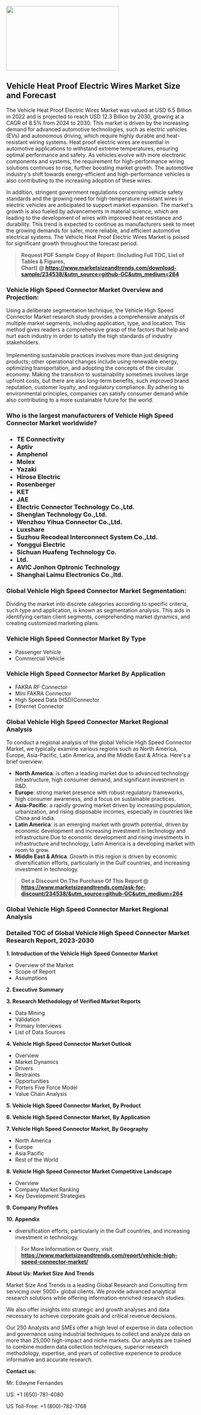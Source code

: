 <p><img class="alignnone size-medium wp-image-20088" src="https://ffe5etoiles.com/wp-content/uploads/2024/12/MST1-300x171.png" alt="" width="300" height="171" /></p><h2>Vehicle Heat Proof Electric Wires Market Size and Forecast</h2><p>The Vehicle Heat Proof Electric Wires Market was valued at USD 6.5 Billion in 2022 and is projected to reach USD 12.3 Billion by 2030, growing at a CAGR of 8.5% from 2024 to 2030. This market is driven by the increasing demand for advanced automotive technologies, such as electric vehicles (EVs) and autonomous driving, which require highly durable and heat-resistant wiring systems. Heat proof electric wires are essential in automotive applications to withstand extreme temperatures, ensuring optimal performance and safety. As vehicles evolve with more electronic components and systems, the requirement for high-performance wiring solutions continues to rise, further boosting market growth. The automotive industry's shift towards energy-efficient and high-performance vehicles is also contributing to the increasing adoption of these wires.</p><p>In addition, stringent government regulations concerning vehicle safety standards and the growing need for high-temperature resistant wires in electric vehicles are anticipated to support market expansion. The market's growth is also fueled by advancements in material science, which are leading to the development of wires with improved heat resistance and durability. This trend is expected to continue as manufacturers seek to meet the growing demands for safer, more reliable, and efficient automotive electrical systems. The Vehicle Heat Proof Electric Wires Market is poised for significant growth throughout the forecast period.</p></p><blockquote id="" class=""><strong>Request PDF Sample Copy of Report: (Including Full TOC, List of Tables &amp; Figures, Chart)&nbsp;@&nbsp;<strong><a href="https://www.marketsizeandtrends.com/download-sample/234538/&utm_source=github-GC&utm_medium=264" target="_blank">https://www.marketsizeandtrends.com/download-sample/234538/&utm_source=github-GC&utm_medium=264</a></strong></strong></blockquote><h3 id="" class="">Vehicle High Speed Connector Market&nbsp;Overview and Projection:</h3><p id="" class="">Using a deliberate segmentation technique, the Vehicle High Speed Connector Market research study provides a comprehensive analysis of multiple market segments, including application, type, and location. This method gives readers a comprehensive grasp of the factors that help and hurt each industry in order to satisfy the high standards of industry stakeholders. <br /> <br />Implementing sustainable practices involves more than just designing products; other operational changes include using renewable energy, optimizing transportation, and adopting the concepts of the circular economy. Making the transition to sustainability sometimes involves large upfront costs, but there are also long-term benefits, such improved brand reputation, customer loyalty, and regulatory compliance. By adhering to environmental principles, companies can satisfy consumer demand while also contributing to a more sustainable future for the world.</p><h3 id="" class="">Who is the largest manufacturers of&nbsp;Vehicle High Speed Connector Market worldwide?</h3><h3 class=""><p><ul><li>TE Connectivity </li><li> Aptiv </li><li> Amphenol </li><li> Molex </li><li> Yazaki </li><li> Hirose Electric </li><li> Rosenberger </li><li> KET </li><li> JAE </li><li> Electric Connector Technology Co.,Ltd. </li><li> Shenglan Technology Co.,Ltd. </li><li> Wenzhou Yihua Connector Co.,Ltd. </li><li> Luxshare </li><li> Suzhou Recodeal Interconnect System Co.,Ltd. </li><li> Yonggui Electric </li><li> Sichuan Huafeng Technology Co. </li><li> Ltd. </li><li> AVlC Jonhon Optronic Technology </li><li> Shanghai Laimu Electronics Co.,ltd.</li></ul></p></h3><h3 id="" class="">Global&nbsp;Vehicle High Speed Connector Market Segmentation:</h3><p id="" class="">Dividing the market into discrete categories according to specific criteria, such type and application, is known as segmentation analysis. This aids in identifying certain client segments, comprehending market dynamics, and creating customized marketing plans.</p><h3 id="" class="">Vehicle High Speed Connector Market&nbsp;By Type</h3><p><p><ul><li>Passenger Vehicle</li><li> Commercial Vehicle</p></li></ul></p></p><h3 id="" class="">Vehicle High Speed Connector Market&nbsp;By Application</h3><p class=""><p><ul><li>FAKRA RF Connector</li><li> Mini FAKRA Connector</li><li> High Speed Data (HSD)Connector</li><li> Ethernet Connector</li></ul></p></p><h3 id="" class="">Global Vehicle High Speed Connector Market Regional Analysis</h3><p id="" class="">To conduct a regional analysis of the global Vehicle High Speed Connector Market, we typically examine various regions such as North America, Europe, Asia-Pacific, Latin America, and the Middle East &amp; Africa. Here's a brief overview:</p><ul><li><strong>North America</strong>: is often a leading market due to advanced technology infrastructure, high consumer demand, and significant investment in R&amp;D.</li><li><strong>Europe</strong>: strong market presence with robust regulatory frameworks, high consumer awareness, and a focus on sustainable practices.</li><li><strong>Asia-Pacific</strong>: a rapidly growing market driven by increasing population, urbanization, and rising disposable incomes, especially in countries like China and India.</li><li><strong>Latin America</strong>: is an emerging market with growth potential, driven by economic development and increasing investment in technology and infrastructure.Due to economic development and rising investments in infrastructure and technology, Latin America is a developing market with room to grow.</li><li><strong>Middle East &amp; Africa</strong>: Growth in this region is driven by economic diversification efforts, particularly in the Gulf countries, and increasing investment in technology.</li></ul><blockquote id="" class=""><strong>Get a Discount On The Purchase Of This Report @ <strong><a href="https://www.marketsizeandtrends.com/ask-for-discount/234538/&utm_source=github-GC&utm_medium=264" target="_blank">https://www.marketsizeandtrends.com/ask-for-discount/234538/&utm_source=github-GC&utm_medium=264</a></strong></strong></blockquote><h3 id="" class="">Global Vehicle High Speed Connector Market Regional Analysis</h3><h3 id="" class="">Detailed TOC of Global Vehicle High Speed Connector Market Research Report, 2023-2030</h3><p id="" class=""><strong>1. Introduction of the Vehicle High Speed Connector Market</strong></p><ul><li>Overview of the Market</li><li>Scope of Report</li><li>Assumptions</li></ul><p id="" class=""><strong>2. Executive Summary</strong></p><p id="" class=""><strong>3. Research Methodology of Verified Market Reports</strong></p><ul><li>Data Mining</li><li>Validation</li><li>Primary Interviews</li><li>List of Data Sources</li></ul><p id="" class=""><strong>4. Vehicle High Speed Connector Market Outlook</strong></p><ul><li>Overview</li><li>Market Dynamics</li><li>Drivers</li><li>Restraints</li><li>Opportunities</li><li>Porters Five Force Model</li><li>Value Chain Analysis</li></ul><p id="" class=""><strong>5. Vehicle High Speed Connector Market, By Product</strong></p><p id="" class=""><strong>6. Vehicle High Speed Connector Market, By Application</strong></p><p id="" class=""><strong>7. Vehicle High Speed Connector Market, By Geography</strong></p><ul><li>North America</li><li>Europe</li><li>Asia Pacific</li><li>Rest of the World</li></ul><p id="" class=""><strong>8. Vehicle High Speed Connector Market Competitive Landscape</strong></p><ul><li>Overview</li><li>Company Market Ranking</li><li>Key Development Strategies</li></ul><p id="" class=""><strong>9. Company Profiles</strong></p><p id="" class=""><strong>10. Appendix</strong></p><ul><li>diversification efforts, particularly in the Gulf countries, and increasing investment in technology.</li></ul><blockquote id="" class=""><strong>For More Information or Query, visit <strong><strong><a href="https://www.marketsizeandtrends.com/report/vehicle-high-speed-connector-market/" target="_blank">https://www.marketsizeandtrends.com/report/vehicle-high-speed-connector-market/</a></strong></strong></strong></blockquote><p id="" class=""><strong>About Us: Market Size And Trends</strong></p><p id="" class="">Market Size And Trends is a leading Global Research and Consulting firm servicing over 5000+ global clients. We provide advanced analytical research solutions while offering information-enriched research studies.</p><p id="" class="">We also offer insights into strategic and growth analyses and data necessary to achieve corporate goals and critical revenue decisions.</p><p id="" class="">Our 250 Analysts and SMEs offer a high level of expertise in data collection and governance using industrial techniques to collect and analyze data on more than 25,000 high-impact and niche markets. Our analysts are trained to combine modern data collection techniques, superior research methodology, expertise, and years of collective experience to produce informative and accurate research.</p><p id="" class=""><strong>Contact us:</strong></p><p id="" class="">Mr. Edwyne Fernandes</p><p id="" class="">US: +1 (650)-781-4080</p><p id="" class="">US Toll-Free: +1 (800)-782-1768</p>
